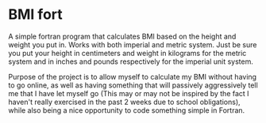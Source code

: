 # BMI fort

A simple fortran program that calculates BMI based on the height and weight you put in. Works with both imperial and metric system. Just be sure you put your height in centimeters and weight in kilograms for the metric system and in inches and pounds respectively for the imperial unit system.

Purpose of the project is to allow myself to calculate my BMI without having to go online, as well as having something that will passively aggressively tell me that I have let myself go (This may or may not be inspired by the fact I haven't really exercised in the past 2 weeks due to school obligations), while also being a nice opportunity to code something simple in Fortran.
